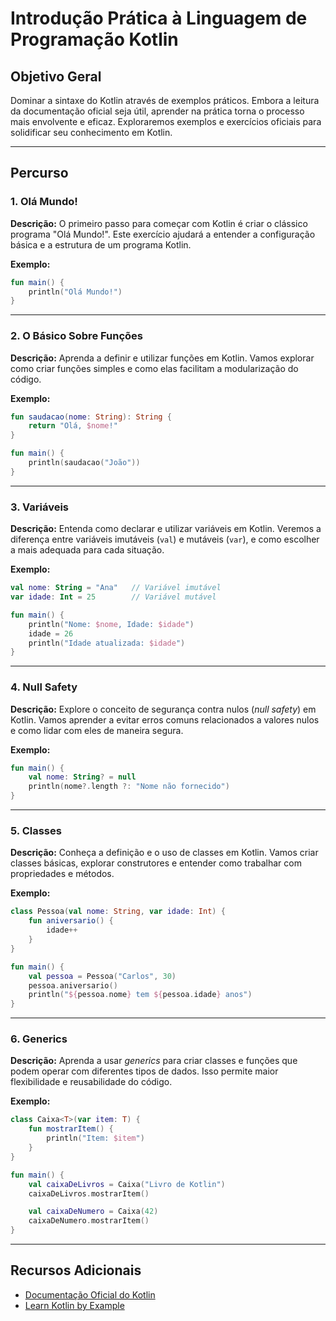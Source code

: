 # Introdução Prática à Linguagem de Programação Kotlin

## Objetivo Geral

Dominar a sintaxe do Kotlin através de exemplos práticos. Embora a leitura da documentação oficial seja útil, aprender na prática torna o processo mais envolvente e eficaz. Exploraremos exemplos e exercícios oficiais para solidificar seu conhecimento em Kotlin.

---

## Percurso

### 1. Olá Mundo!

**Descrição:**
O primeiro passo para começar com Kotlin é criar o clássico programa "Olá Mundo!". Este exercício ajudará a entender a configuração básica e a estrutura de um programa Kotlin.

**Exemplo:**

```kotlin
fun main() {
    println("Olá Mundo!")
}
```

---

### 2. O Básico Sobre Funções

**Descrição:**
Aprenda a definir e utilizar funções em Kotlin. Vamos explorar como criar funções simples e como elas facilitam a modularização do código.

**Exemplo:**

```kotlin
fun saudacao(nome: String): String {
    return "Olá, $nome!"
}

fun main() {
    println(saudacao("João"))
}
```

---

### 3. Variáveis

**Descrição:**
Entenda como declarar e utilizar variáveis em Kotlin. Veremos a diferença entre variáveis imutáveis (`val`) e mutáveis (`var`), e como escolher a mais adequada para cada situação.

**Exemplo:**

```kotlin
val nome: String = "Ana"   // Variável imutável
var idade: Int = 25        // Variável mutável

fun main() {
    println("Nome: $nome, Idade: $idade")
    idade = 26
    println("Idade atualizada: $idade")
}
```

---

### 4. Null Safety

**Descrição:**
Explore o conceito de segurança contra nulos (_null safety_) em Kotlin. Vamos aprender a evitar erros comuns relacionados a valores nulos e como lidar com eles de maneira segura.

**Exemplo:**

```kotlin
fun main() {
    val nome: String? = null
    println(nome?.length ?: "Nome não fornecido")
}
```

---

### 5. Classes

**Descrição:**
Conheça a definição e o uso de classes em Kotlin. Vamos criar classes básicas, explorar construtores e entender como trabalhar com propriedades e métodos.

**Exemplo:**

```kotlin
class Pessoa(val nome: String, var idade: Int) {
    fun aniversario() {
        idade++
    }
}

fun main() {
    val pessoa = Pessoa("Carlos", 30)
    pessoa.aniversario()
    println("${pessoa.nome} tem ${pessoa.idade} anos")
}
```

---

### 6. Generics

**Descrição:**
Aprenda a usar _generics_ para criar classes e funções que podem operar com diferentes tipos de dados. Isso permite maior flexibilidade e reusabilidade do código.

**Exemplo:**

```kotlin
class Caixa<T>(var item: T) {
    fun mostrarItem() {
        println("Item: $item")
    }
}

fun main() {
    val caixaDeLivros = Caixa("Livro de Kotlin")
    caixaDeLivros.mostrarItem()

    val caixaDeNumero = Caixa(42)
    caixaDeNumero.mostrarItem()
}
```

---

## Recursos Adicionais

- [Documentação Oficial do Kotlin](https://kotlinlang.org/docs/home.html)
- [Learn Kotlin by Example](https://play.kotlinlang.org/byExample/overview)
